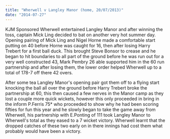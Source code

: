 ```yaml
---
title: "Wherwell v Langley Manor (home, 20/07/2013)"
date: "2014-07-27"
---
```


KJM Sponsored Wherwell entertained Langley Manor and after winning the toss, captain Mick Ling decided to bat on another very hot summer day. Opening pairing of Mick Ling and Nigel Horne made a comfortable start putting on 40 before Horne was caught for 16, then after losing Harry Trebert for a first ball duck. This brought Steve Bonsor to crease and he began to hit boundaries to all part of the ground before he was run out for a very well constructed 43, Mark Pembry 26 able supported him in the 60 run partnership and after losing them, the lower order helped Wherwell up to a total of 178-7 off there 42 overs.

After some tea Langley Manor's opening pair got them off to a flying start knocking the ball all over the ground before Harry Trebert broke the partnership at 60, this then caused a few nerves in the Manor camp as they lost a couple more quick wickets, however this only proceeded in bring in the inform P.Ferris 75\* who proceeded to show why he had been scoring fifties for fun this year and he slowly began to take the game away from Wherwell, his partnership with E.Ponting of 111 took Langley Manor to Wherwell's total as they eased to a 7 wicket victory. Wherwell learnt that the dropped catches of these two early on in there innings had cost them what probably would have been a victory.
